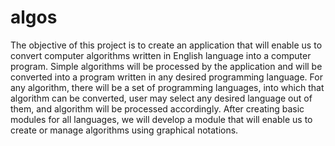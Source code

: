 # algos
The objective of this project is to create an application that will enable us to convert computer algorithms written in English language into a computer program. Simple algorithms will be processed by the application and will be converted into a program written in any desired programming language. For any algorithm, there will be a set of programming languages, into which that algorithm can be converted, user may select any desired language out of them, and algorithm will be processed accordingly. After creating basic modules for all languages, we will develop a module that will enable us to create or manage algorithms using graphical notations.
